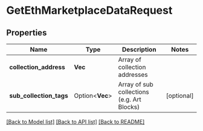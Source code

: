 # GetEthMarketplaceDataRequest

## Properties

Name | Type | Description | Notes
------------ | ------------- | ------------- | -------------
**collection_address** | **Vec<String>** | Array of collection addresses | 
**sub_collection_tags** | Option<**Vec<String>**> | Array of sub collections (e.g. Art Blocks) | [optional]

[[Back to Model list]](../README.md#documentation-for-models) [[Back to API list]](../README.md#documentation-for-api-endpoints) [[Back to README]](../README.md)


